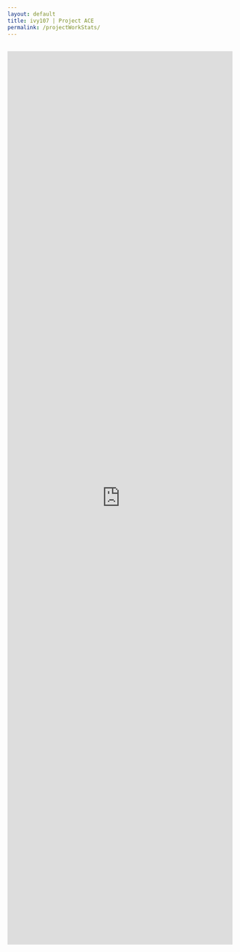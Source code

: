 ```yaml
---
layout: default
title: ivy107 | Project ACE
permalink: /projectWorkStats/
---
```

<br>
<iframe width="100%" height="2000px" src="https://sway.office.com/s/2gyWBRfadgMPD6rU/embed" frameborder="0" marginheight="0" marginwidth="0" max-width="100%" sandbox="allow-forms allow-modals allow-orientation-lock allow-popups allow-same-origin allow-scripts" scrolling="no" style="border: none; max-width: 100%; max-height: 100vh" allowfullscreen mozallowfullscreen msallowfullscreen webkitallowfullscreen></iframe>


